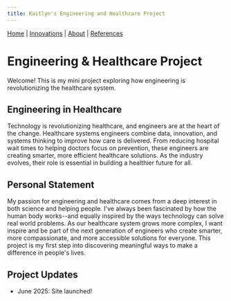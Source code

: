 ```yaml
---
title: Kaitlyn's Engineering and Healthcare Project
---
```


[Home](index.md) | [Innovations](/innovations) | [About](/aboutME) | [References](/resources)

# Engineering & Healthcare Project

Welcome! This is my mini project exploring how engineering is revolutionizing the healthcare system.

## Engineering in Healthcare
Technology is revolutionizing healthcare, and engineers are at the heart of the change. Healthcare systems engineers combine data, innovation, and systems thinking to improve how care is delivered. From reducing hospital wait times to helping doctors focus on prevention, these engineers are creating smarter, more efficient healthcare solutions. As the industry evolves, their role is essential in building a healthier future for all.

## Personal Statement 
My passion for engineering and healthcare comes from a deep interest in both science and helping people. I've always been fascinated by how the human body works--and equally inspired by the ways technology can solve real world problems. As our healthcare system grows more complex, I want inspire and be part of the next generation of engineers who create smarter, more compassionate, and more accessible solutions for everyone. This project is my first step into discovering meaningful ways to make a difference in people's lives.

## Project Updates
- June 2025: Site launched!
